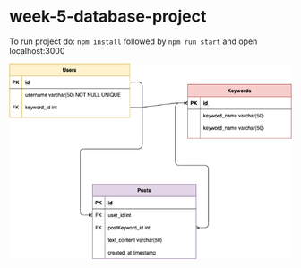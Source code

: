 # week-5-database-project

To run project do: ```npm install``` followed by ```npm run start``` and open localhost:3000

![alt text](public/assets/DATABASE-SCHEMA.png)

